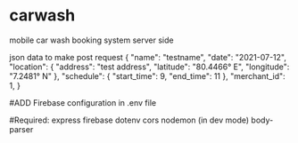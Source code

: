 # carwash
mobile car wash booking system server side

json data to make post request
{
    "name": "testname",
    "date": "2021-07-12",
    "location": {
        "address": "test address",
        "latitude": "80.4466° E",
        "longitude": "7.2481° N"
    },
    "schedule": {
        "start_time": 9,
        "end_time": 11
    },
    "merchant_id": 1,
}

#ADD Firebase configuration in .env file


#Required:
express
firebase 
dotenv 
cors
nodemon (in dev mode)
body-parser
